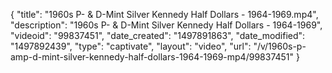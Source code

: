 {
    "title": "1960s P- &amp; D-Mint Silver Kennedy Half Dollars - 1964-1969.mp4",
    "description": "1960s P- &amp; D-Mint Silver Kennedy Half Dollars - 1964-1969",
    "videoid": "99837451",
    "date_created": "1497891863",
    "date_modified": "1497892439",
    "type": "captivate",
    "layout": "video",
    "url": "\/v\/1960s-p-amp-d-mint-silver-kennedy-half-dollars-1964-1969-mp4\/99837451"
}